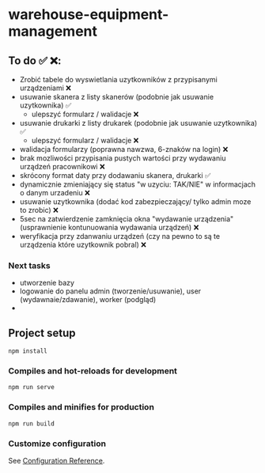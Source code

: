 # warehouse-equipment-management

## To do ✅ ❌:
* Zrobić tabele do wyswietlania uzytkowników z przypisanymi urządzeniami ❌ 
* usuwanie skanera z listy skanerów (podobnie jak usuwanie uzytkownika) ✅ 
  - ulepszyć formularz / walidacje ❌
* usuwanie drukarki z listy drukarek (podobnie jak usuwanie uzytkownika) ✅ 
  - ulepszyć formularz / walidacje ❌
* walidacja formularzy (poprawna nawzwa, 6-znaków na login) ❌
* brak mozliwości przypisania pustych wartości przy wydawaniu urządzeń pracownikowi ❌
* skrócony format daty przy dodawaniu skanera, drukarki ✅
* dynamicznie zmieniający się status "w uzyciu: TAK/NIE" w informacjach o danym urzadeniu ❌
* usuwanie uzytkownika (dodać kod zabezpieczający/ tylko admin moze to zrobic) ❌
* 5sec na zatwierdzenie zamknięcia okna "wydawanie urządzenia" (usprawnienie kontunuowania wydawania urządzeń) ❌
* weryfikacja przy zdanwaniu urządzeń (czy na pewno to są te urządzenia które uzytkownik pobral) ❌

### Next tasks
* utworzenie bazy
* logowanie do panelu admin (tworzenie/usuwanie), user (wydawnaie/zdawanie), worker (podgląd)
*  

## Project setup
```
npm install
```

### Compiles and hot-reloads for development
```
npm run serve
```

### Compiles and minifies for production
```
npm run build
```

### Customize configuration
See [Configuration Reference](https://cli.vuejs.org/config/).

